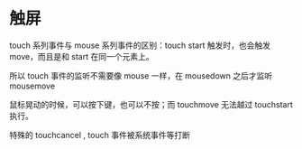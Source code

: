 # 触屏
touch 系列事件与 mouse 系列事件的区别：touch start 触发时，也会触发 move，而且是和 start 在同一个元素上。

所以 touch 事件的监听不需要像 mouse 一样，在 mousedown 之后才监听 mousemove

鼠标晃动的时候，可以按下键，也可以不按；而 touchmove 无法越过 touchstart 执行。

特殊的 touchcancel , touch 事件被系统事件等打断

